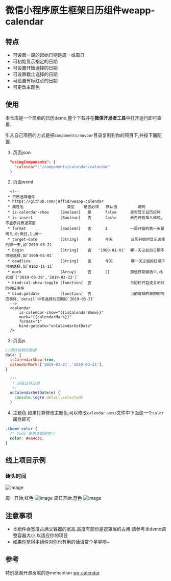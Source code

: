# 微信小程序原生框架日历组件weapp-calendar

## 特点
* 可设置一周的起始日期是周一或周日
* 可初始显示指定的日期
* 可设置开始选择的日期
* 可设置截止选择的日期
* 可设置有标红点的日期
* 可更改主题色

## 使用
本仓库是一个简单的日历demo,整个下载并在**微信开发者工具**中打开运行即可查看.

引入自己项目的方式是把`components/navbar`目录复制到你的项目下,并按下面配置.

1. 页面json
```json
  "usingComponents": {
    "calendar":"/components/calendar/calendar"
  }
```

2. 页面wxml
```wxml
  <!--
 * 日历选择组件
 * https://github.com/jeffid/weapp-calendar
 * 属性名                   类型    是否必须   默认值         说明
 * is-calendar-show     [Boolean]   是      false      是否显示日历组件
 * is-insert            [Boolean]   否      fasle      是否开启插入模式,不显示背景遮罩层
 * format               [Boolean]   否      1          一周开始的第一天是周几,0:周日,1:周一
 * target-date          [String]    否      今天        日历开始时显示选择的哪一天,如`2019-03-21`
 * begin                [String]    否   '1900-01-01'  哪一天之前的日期不可被选择,如`1900-01-01`
 * deadline             [String]    否      今天        哪一天之后的日期不可被选择,如`9102-11-11`
 * mark                 [Array]     否      []         那些日期被选中,格式如`['2019-03-20','2019-03-22']`
 * bind:cal-show-toggle [function]  否                 日历栏开启或关闭时的响应事件
 * bind:getdate         [function]  否                 当前选择的日期的响应事件,`detail`中有选择的日期如`2019-03-21`
  -->
  <calendar
      is-calendar-show="{{isCalendarShow}}"
      mark="{{calendarMark}}"
      format="1"
      bind:getdate="onCalendarGetDate"
  />
```

3. 页面js
```js
//组件依赖的数据
data: {
  isCalendarShow:true,
  calendarMark:['2019-03-21','2019-03-21'],
}
```
```js
  /**
   * 获取选择日期
   */
  onCalendarGetDate(e) {
    console.log(e.detail.selected)
  }
```

4. 主题色
如果打算修改主题色,可以修改`calendar.wxss`文件中下面这一个`color`属性即可
```css
.theme-color {
  /* todo 更换主题颜色*/
  color: #ea4c3c;
}
```

## 线上项目示例
### **砖头时间**
![image](./screenshot/briclock_release_black_1m.jpg)

周一开始,红色
![image](./screenshot/red_1.png)
周日开始,蓝色
![image](./screenshot/blue_0.png)

## 注意事项
* 本组件会宽度占满父容器的宽高,高度有部份是遮罩层的占用,请参考本demo调整容器大小,以适应你的项目
* 如果你觉得本组件对你也有用的话请赏个星星呗~

## 参考
特别感谢开源贡献的@mehaotian [wx-calendar](https://github.com/mehaotian/wx-calendar)